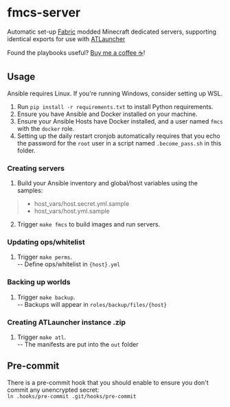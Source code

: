 # fmcs-server

Automatic set-up [Fabric](https://fabricmc.net/) modded Minecraft dedicated servers, supporting identical exports for use with [ATLauncher](https://atlauncher.com/)

Found the playbooks useful? [Buy me a coffee ☕](https://ko-fi.com/raspy)!

## Usage

Ansible requires Linux. If you're running Windows, consider setting up WSL.

1. Run `pip install -r requirements.txt` to install Python requirements.
2. Ensure you have Ansible and Docker installed on your machine.
3. Ensure your Ansible Hosts have Docker installed, and a user named `fmcs` with the `docker` role.
4. Setting up the daily restart cronjob automatically requires that you echo the password for the `root` user in a script named `.become_pass.sh` in this folder.

### Creating servers
1. Build your Ansible inventory and global/host variables using the samples:
> * host_vars/host.secret.yml.sample
> * host_vars/host.yml.sample
2. Trigger `make fmcs` to build images and run servers.

### Updating ops/whitelist
1. Trigger `make perms`.<br/>
-- Define ops/whitelist in `{host}.yml`

### Backing up worlds
1. Trigger `make backup`.<br/>
-- Backups will appear in `roles/backup/files/{host}`

### Creating ATLauncher instance .zip
1. Trigger `make atl`.<br/>
-- The manifests are put into the `out` folder

## Pre-commit
There is a pre-commit hook that you should enable to ensure you don't commit any unencrypted secret:<br/>
`ln .hooks/pre-commit .git/hooks/pre-commit`
